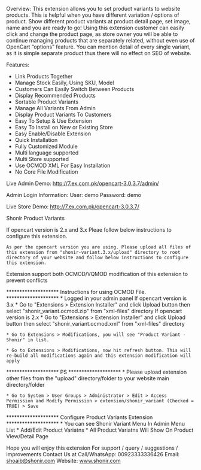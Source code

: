 Overview:
This extension allows you to set product variants to website products. This is helpful when you have different variation / options of product. Show different product variants at product detail page, set image, name and you are ready to go!
Using this extension customer can easily click and change the product page, as store owner you will be able to continue managing products that are separately related, without even use of OpenCart “options” feature. You can mention detail of every single variant, as it is simple separate product thus there will no effect on SEO of website.

Features:
* Link Products Together
* Manage Stock Easily, Using SKU, Model
* Customers Can Easily Switch Between Products
* Display Recommended Products
* Sortable Product Variants
* Manage All Variants From Admin
* Display Product Variants To Customers
* Easy To Setup & Use Extension
* Easy To Install on New or Existing Store
* Easy Enable/Disable Extension
* Quick Installation
* Fully Customized Module
* Multi language supported
* Multi Store supported
* Use OCMOD XML For Easy Installation
* No Core File Modification

Live Admin Demo:
http://7.ex.com.pk/opencart-3.0.3.7/admin/

Admin Login Information:
User: demo
Password: demo

Live Store Demo:
http://7.ex.com.pk/opencart-3.0.3.7/



Shonir Product Variants

If opencart version is 2.x and 3.x
	Pleae follow below instructions to configure this extension.

	As per the opencart version you are using. Please upload all files of this extension from "shonir-variant.3.x/upload" directory to root directory of your website and follow below instructions to configure this extension.


Extension support both OCMOD/VQMOD modification of this extension to prevent conflicts

********************	Instructions for using OCMOD File.	********************
	* Logged in your admin panel
	If opencart version is 3.x
		* Go to "Extensions > Extension Installer" and click Upload button then select "shonir_variant.ocmod.zip" from "xml-files" directory
	If opencart version is 2.x
		* Go to "Extensions > Extension Installer" and click Upload button then select "shonir_variant.ocmod.xml" from "xml-files" directory

	* Go to Extensions > Modifications, you will see "Product Variant - Shonir" in list.

	* Go to Extensions > Modifications, now hit refresh button. This will re-build all modifications again and this extension modification will apply


********************	PS	********************
	* Please upload extension other files from the "upload" directory/folder to your website main directory/folder

	* Go to System > User Groups > Administrator > Edit > Access Permission and Modify Permission > extension/shonir_variant (Checked = TRUE) > Save


********************	Configure Product Variants Extension	********************
	* You can see Shonir Variant Menu In Admin Menu List
	* Add/Edit Product Variatns
	* All Product Variatns Will Show On Product View/Detail Page


Hope you will enjoy this extension
For support / query / suggestions / improvements Contact Us at
	Call/WhatsApp: 00923333336426
	Email: shoaib@shonir.com
	Website: www.shonir.com
